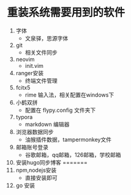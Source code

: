 # 重装系统需要用到的软件
1. 字体
	- 文泉驿，思源字体
2. git
    - 相关文件同步
1. neovim
	- init.vim
1. ranger安装
    - 终端文件管理
2. fcitx5
	- rime 输入法，相关配置在windows下
3. 小鹤双拼
	- 配置在 flypy.config 文件夹下
3. typora 
	- markdown 编辑器
4. 浏览器数据同步
	- 油猴插件数据，tampermonkey文件
5. 邮箱账号登录 
	- 谷歌邮箱，qq邮箱，126邮箱，学校邮箱
6. 安装hugo同步博客
=======
6. npm,nodejs安装
    - 直接安装即可
7. go 安装
